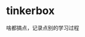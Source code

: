 

































































































































# tinkerbox
啥都搞点，记录点别的学习过程
